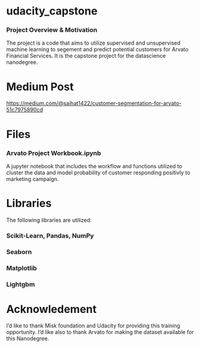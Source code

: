 # udacity_capstone
### Project Overview & Motivation
The project is a code that aims to utilize supervised and unsupervised machine learning to segement and predict potential customers for Arvato Financial Services. It is the capstone project for the datascience nanodegree.

# Medium Post
https://medium.com/@saihat1422/customer-segmentation-for-arvato-51c7975890cd

# Files
### Arvato Project Workbook.ipynb
A jupyter notebook that includes the workflow and functions utilized to cluster the data and model probability of customer responding positivly to marketing campaign.

# Libraries
The following libraries are utilized:
### Scikit-Learn, Pandas, NumPy
### Seaborn
### Matplotlib
### Lightgbm

# Acknowledement
I’d like to thank Misk foundation and Udacity for providing this training opportunity. I’d like also to thank Arvato for making the dataset available for this Nanodegree.
